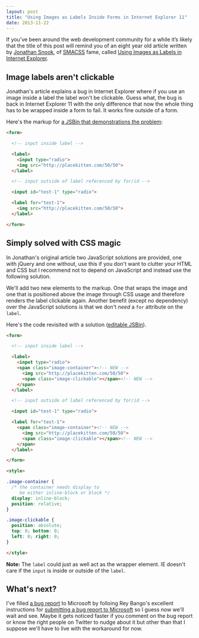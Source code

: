 ```yaml
---
layout: post
title: "Using Images as Labels Inside Forms in Internet Explorer 11"
date: 2013-11-22
---
```


If you’ve been around the web development community for a while it’s likely that the title of this post will remind you of an eight year old article written by [Jonathan Snook](http://snook.ca/about/), of [SMACSS](http://smacss.com/) fame, called [Using Images as Labels in Internet Explorer](http://snook.ca/archives/javascript/using_images_as).

## Image labels aren't clickable

Jonathan's article explains a bug in Internet Explorer where if you use an image inside a label the label won't be clickable. Guess what, the bug is back in Internet Explorer 11 with the only difference that now the whole thing has to be wrapped inside a form to fail. It works fine outside of a form.

Here's the markup for [a JSBin that demonstrations the problem](http://jsbin.com/UbiHOfE/1/edit):

``` html
<form>

  <!-- input inside label -->

  <label>
    <input type="radio">
    <img src="http://placekitten.com/50/50">
  </label>

  <!-- input outside of label referenced by for/id -->

  <input id="test-1" type="radio">

  <label for="test-1">
    <img src="http://placekitten.com/50/50">
  </label>

</form>
```

## Simply solved with CSS magic

In Jonathan's original article two JavaScript solutions are provided, one with jQuery and one without, use this if you don't want to clutter your <abbr>HTML</abbr> and <abbr>CSS</abbr> but I recommend not to depend on JavaScript and instead use the following solution.

We'll add two new elements to the markup. One that wraps the image and one that is positioned above the image through CSS usage and therefore renders the label clickable again. Another benefit (except no dependency) over the JavaScript solutions is that we don't *need* a `for` attribute on the `label`.

Here's the code revisited with a solution ([editable JSBin](http://jsbin.com/UbiHOfE/5/edit)).

``` html
<form>

  <!-- input inside label -->

  <label>
    <input type="radio">
    <span class="image-container"><!-- NEW -->
      <img src="http://placekitten.com/50/50">
      <span class="image-clickable"></span><!-- NEW -->
    </span>
  </label>

  <!-- input outside of label referenced by for/id -->

  <input id="test-1" type="radio">

  <label for="test-1">
    <span class="image-container"><!-- NEW -->
      <img src="http://placekitten.com/50/50">
      <span class="image-clickable"></span><!-- NEW -->
    </span>
  </label>

</form>

<style>

.image-container {
  /* the container needs display to
     be either inline-block or block */
  display: inline-block;
  position: relative;
}

.image-clickable {
  position: absolute;
  top: 0; bottom: 0;
  left: 0; right: 0;
}

</style>
```

**Note:** The `label` could just as well act as the wrapper element. IE doesn't care if the `input` is inside or outside of the `label`.

## What's next?

I've filled [a bug report](https://connect.microsoft.com/IE/feedback/details/809378/using-images-as-labels-inside-forms-in-internet-explorer-11) to Microsoft by folloing Rey Bango's excellent instructions for [submitting a bug report to Microsoft](http://blog.reybango.com/2013/02/28/submitting-an-internet-explorer-bug-to-microsoft) so I guess now we'll wait and see. Maybe it gets noticed faster if you comment on the bug report or know the right people on Twitter to nudge about it but other than that I suppose we'll have to live with the workaround for now.
